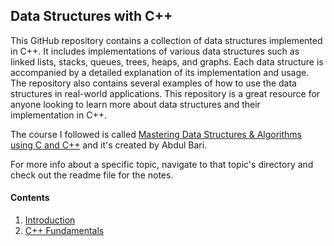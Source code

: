 ## Data Structures with C++

This GitHub repository contains a collection of data structures implemented in C++. It includes implementations of various data structures such as linked lists, stacks, queues, trees, heaps, and graphs. Each data structure is accompanied by a detailed explanation of its implementation and usage. The repository also contains several examples of how to use the data structures in real-world applications. This repository is a great resource for anyone looking to learn more about data structures and their implementation in C++.

The course I followed is called [Mastering Data Structures & Algorithms using C and C++](https://www.udemy.com/course/datastructurescncpp/) and it's created by Abdul Bari.

For more info about a specific topic, navigate to that topic's directory and check out the readme file for the notes.

#### Contents

1. [Introduction](/01-introduction/)
2. [C++ Fundamentals](/02-cpp-fundamentals/)


